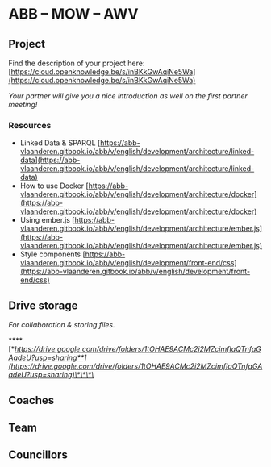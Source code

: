 # ABB – MOW – AWV

## Project

Find the description of your project here: [https://cloud.openknowledge.be/s/inBKkGwAqiNe5Wa](https://cloud.openknowledge.be/s/inBKkGwAqiNe5Wa)

_Your partner will give you a nice introduction as well on the first partner meeting!_

### Resources

* Linked Data & SPARQL [https://abb-vlaanderen.gitbook.io/abb/v/english/development/architecture/linked-data](https://abb-vlaanderen.gitbook.io/abb/v/english/development/architecture/linked-data)
* How to use Docker [https://abb-vlaanderen.gitbook.io/abb/v/english/development/architecture/docker](https://abb-vlaanderen.gitbook.io/abb/v/english/development/architecture/docker)
* Using ember.js [https://abb-vlaanderen.gitbook.io/abb/v/english/development/architecture/ember.js](https://abb-vlaanderen.gitbook.io/abb/v/english/development/architecture/ember.js)
* Style components [https://abb-vlaanderen.gitbook.io/abb/v/english/development/front-end/css](https://abb-vlaanderen.gitbook.io/abb/v/english/development/front-end/css)

## Drive storage

_For collaboration & storing files._

\*\*\*\*[**https://drive.google.com/drive/folders/1tOHAE9ACMc2i2MZcimfIaQTnfaGAadeU?usp=sharing**](https://drive.google.com/drive/folders/1tOHAE9ACMc2i2MZcimfIaQTnfaGAadeU?usp=sharing)\*\*\*\*

## Coaches

## Team

## Councillors

